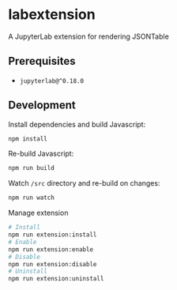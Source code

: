 # labextension

A JupyterLab extension for rendering JSONTable

## Prerequisites

* `jupyterlab@^0.18.0`

## Development

Install dependencies and build Javascript:

```bash
npm install
```

Re-build Javascript:

```bash
npm run build
```

Watch `/src` directory and re-build on changes:

```bash
npm run watch
```

Manage extension

```bash
# Install
npm run extension:install
# Enable
npm run extension:enable
# Disable
npm run extension:disable
# Uninstall
npm run extension:uninstall
```
